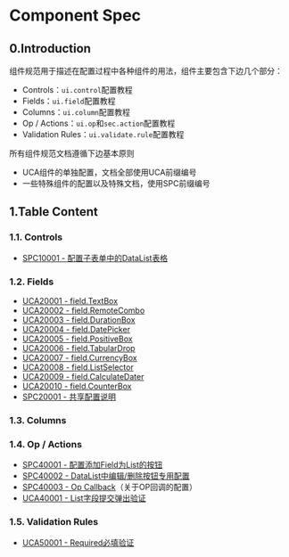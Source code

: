 # Component Spec

## 0.Introduction

组件规范用于描述在配置过程中各种组件的用法，组件主要包含下边几个部分：

* Controls：`ui.control`配置教程
* Fields：`ui.field`配置教程
* Columns：`ui.column`配置教程
* Op / Actions：`ui.op`和`sec.action`配置教程
* Validation Rules：`ui.validate.rule`配置教程

所有组件规范文档遵循下边基本原则

* UCA组件的单独配置，文档全部使用UCA前缀编号
* 一些特殊组件的配置以及特殊文档，使用SPC前缀编号

## 1.Table Content

### 1.1. Controls

* [SPC10001 - 配置子表单中的DataList表格](/environment/specifications/211controls/uca10001ff1a-pei-zhi-zi-biao-dan-zhong-datalist-biao-ge.md)

### 1.2. Fields

* [UCA20001 - field.TextBox](/environment/specifications/212fields/uca10001-fieldtextbox.md)
* [UCA20002 - field.RemoteCombo](/environment/specifications/212fields/uca20002-fieldremotecombo.md)
* [UCA20003 - field.DurationBox](/environment/specifications/212fields/uca20003-fielddurationbox.md)
* [UCA20004 - field.DatePicker](/environment/specifications/212fields/uca20004-fielddatepicker.md)
* [UCA20005 - field.PositiveBox](/environment/specifications/212fields/uca20005-fieldpositivebox.md)
* [UCA20006 - field.TabularDrop](/environment/specifications/212fields/uca20006-fieldtabulardrop.md)
* [UCA20007 - field.CurrencyBox](/environment/specifications/212fields/uca20007-fieldcurrencybox.md)
* [UCA20008 - field.ListSelector](/environment/specifications/212fields/uca20008-fieldlistselector.md)
* [UCA20009 - field.CalculateDater](/environment/specifications/212fields/uca20009-fieldcalculatedater.md)
* [UCA20010 - field.CounterBox](/environment/specifications/212fields/uca20010-fieldcounterbox.md)
* [SPC20001 - 共享配置说明](/environment/specifications/212fields/spc20001-shared-configuration.md)

### 1.3. Columns

### 1.4. Op / Actions

* [SPC40001 - 配置添加Field为List的按钮](/environment/specifications/214op-actions/spc40001-list-button.md)
* [SPC40002 - DataList中编辑/删除按钮专用配置](/environment/specifications/214op-actions/spc40002-linkbar.md)
* [SPC40003 - Op Callback](/environment/specifications/214op-actions/spc40003-op-callback.md)（关于OP回调的配置）
* [UCA40001 - List字段提交弹出验证](/environment/specifications/214op-actions/uca40001-list-validation.md)

### 1.5. Validation Rules

* [UCA50001 - Required必填验证](/environment/specifications/215validation-rules/uca50001-required.md)



